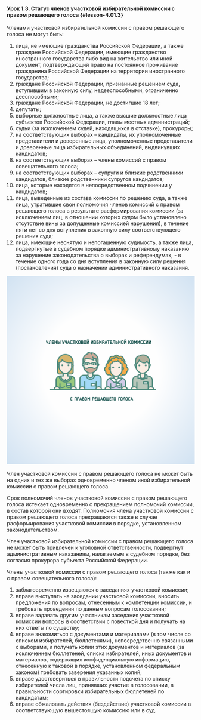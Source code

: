 #### Урок 1.3. Статус членов участковой избирательной комиссии с правом решающего голоса {#lesson-4.01.3}

Членами участковой избирательной комиссии с правом решающего голоса не могут быть:

1) лица, не имеющие гражданства Российской Федерации, а также граждане Российской Федерации, имеющие гражданство иностранного государства либо вид на жительство или иной документ, подтверждающий право на постоянное проживание гражданина Российской Федерации на территории иностранного государства;
2) граждане Российской Федерации, признанные решением суда, вступившим в законную силу, недееспособными, ограниченно дееспособными;
3) граждане Российской Федерации, не достигшие 18 лет;
4) депутаты;
5) выборные должностные лица, а также высшие должностные лица субъектов Российской Федерации, главы местных администраций;
6) судьи (за исключением судей, находящихся в отставке), прокуроры;
7) на соответствующих выборах – кандидаты, их уполномоченные представители и доверенные лица, уполномоченные представители и доверенные лица избирательных объединений, выдвинувших кандидатов;
8) на соответствующих выборах – члены комиссий с правом совещательного голоса;
9) на соответствующих выборах – супруги и близкие родственники кандидатов, близкие родственники супругов кандидатов;
10) лица, которые находятся в непосредственном подчинении у кандидатов;
11) лица, выведенные из состава комиссии по решению суда, а также лица, утратившие свои полномочия членов комиссий с правом решающего голоса в результате расформирования комиссии (за исключением лиц, в отношении которых судом было установлено отсутствие вины за допущенные комиссией нарушения), в течение пяти лет со дня вступления в законную силу соответствующего решения суда;
12) лица, имеющие неснятую и непогашенную судимость, а также лица, подвергнутые в судебном порядке административному наказанию за нарушение законодательства о выборах и референдумах, - в течение одного года со дня вступления в законную силу решения (постановления) суда о назначении административного наказания.

![Рисунок 1.3.1. Статус членов избирательной комиссии с правом решающего и совещательного голоса различаются ](./4.01.3.1.svg)

Член участковой комиссии с правом решающего голоса не может быть на одних и тех же выборах одновременно членом иной избирательной комиссии с правом решающего голоса.

Срок полномочий членов участковой комиссии с правом решающего голоса истекает одновременно с прекращением полномочий комиссии, в состав которой они входят.
Полномочия члена участковой комиссии с правом решающего голоса прекращаются также в случае расформирования участковой комиссии в порядке, установленном законодательством.

Член участковой избирательной комиссии с правом решающего голоса не может быть привлечен к уголовной ответственности, подвергнут административным наказаниям, налагаемым в судебном порядке, без согласия прокурора субъекта Российской Федерации.

Члены участковой комиссии с правом решающего голоса (также как и с правом совещательного голоса):

1)	заблаговременно извещаются о заседаниях участковой комиссии;
2)	вправе выступать на заседании участковой комиссии, вносить предложения по вопросам, отнесенным к компетенции комиссии, и требовать проведения по данным вопросам голосования;
3)	вправе задавать другим участникам заседания участковой комиссии вопросы в соответствии с повесткой дня и получать на них ответы по существу;
4)	вправе знакомиться с документами и материалами (в том числе со списком избирателей, бюллетенями), непосредственно связанными с выборами, и получать копии этих документов и материалов (за исключением бюллетеней, списка избирателей, иных документов и материалов, содержащих конфиденциальную информацию, отнесенную к таковой в порядке, установленном федеральным законом) требовать заверения указанных копий;
5)	вправе удостовериться в правильности подсчета по списку избирателей числа лиц, принявших участие в голосовании, в правильности сортировки избирательных бюллетеней по кандидатам;
6)	вправе обжаловать действия (бездействие) участковой комиссии в соответствующую вышестоящую комиссию или в суд.
